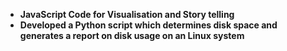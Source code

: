 - <b>JavaScript Code for Visualisation and Story telling</b><br>
- <b>Developed a Python script which determines disk space and generates a report on disk usage on an Linux system</b>
<br>



